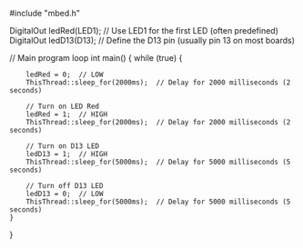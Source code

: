 #include "mbed.h"


DigitalOut ledRed(LED1);   // Use LED1 for the first LED (often predefined)
DigitalOut ledD13(D13);    // Define the D13 pin (usually pin 13 on most boards)

// Main program loop
int main() {
    while (true) {
        
        ledRed = 0;  // LOW
        ThisThread::sleep_for(2000ms);  // Delay for 2000 milliseconds (2 seconds)

        // Turn on LED Red
        ledRed = 1;  // HIGH
        ThisThread::sleep_for(2000ms);  // Delay for 2000 milliseconds (2 seconds)

        // Turn on D13 LED
        ledD13 = 1;  // HIGH
        ThisThread::sleep_for(5000ms);  // Delay for 5000 milliseconds (5 seconds)

        // Turn off D13 LED
        ledD13 = 0;  // LOW
        ThisThread::sleep_for(5000ms);  // Delay for 5000 milliseconds (5 seconds)
    }
}
